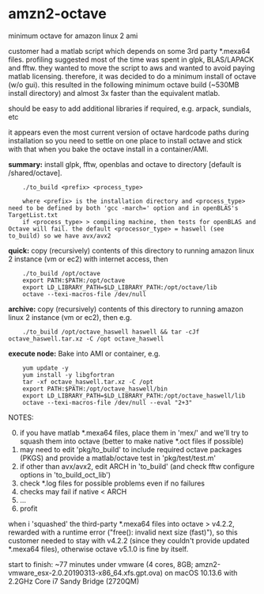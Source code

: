 # amzn2-octave
minimum octave for amazon linux 2 ami

customer had a matlab script which depends on some 3rd party \*.mexa64 files. profiling suggested most of the time was spent in glpk, BLAS/LAPACK and fftw. they wanted to move the script to aws and wanted to avoid paying matlab licensing. therefore, it was decided to do a minimum install of octave (w/o gui). this resulted in the following minimum octave build (~530MB install directory) and almost 3x faster than the equivalent matlab.

should be easy to add additional libraries if required, e.g. arpack, sundials, etc 

it appears even the most current version of octave hardcode paths during installation so you need to settle on one place to install octave and stick with that when you bake the octave install in a container/AMI.

<b>summary:</b> install glpk, fftw, openblas and octave to directory [default is /shared/octave]. 

		./to_build <prefix> <process_type>

		where <prefix> is the installation directory and <process_type> need to be defined by both 'gcc -march=' option and in openBLAS's TargetList.txt
		if <process_type> > compiling machine, then tests for openBLAS and Octave will fail. the default <processor_type> = haswell (see to_build) so we have avx/avx2


<b>quick:</b> copy (recursively) contents of this directory to running amazon linux 2 instance (vm or ec2) with internet access, then
	
		./to_build /opt/octave
		export PATH:$PATH:/opt/octave
		export LD_LIBRARY_PATH=$LD_LIBRARY_PATH:/opt/octave/lib
		octave --texi-macros-file /dev/null
		
		
<b>archive:</b> copy (recursively) contents of this directory to running amazon linux 2 instance (vm or ec2), then e.g.
	
		./to_build /opt/octave_haswell haswell && tar -cJf octave_haswell.tar.xz -C /opt octave_haswell

	
<b>execute node:</b> Bake into AMI or container, e.g.
	
		yum update -y
		yum install -y libgfortran
		tar -xf octave_haswell.tar.xz -C /opt
		export PATH:$PATH:/opt/octave_haswell/bin
		export LD_LIBRARY_PATH=$LD_LIBRARY_PATH:/opt/octave_haswell/lib
		octave --texi-macros-file /dev/null --eval "2+3"


NOTES:

0) if you have matlab \*.mexa64 files, place them in 'mex/' and we'll try to squash them into octave (better to make native \*.oct files if possible)
1) may need to edit 'pkg/to_build' to include required octave packages (PKGS) and provide a matlab/octave test in 'pkg/test/test.m'
2) if other than avx/avx2, edit ARCH in 'to_build' (and check fftw configure options in 'to_build_oct_lib')
3) check \*.log files for possible problems even if no failures
4) checks may fail if native < ARCH
5)  ...
6) profit

when i 'squashed' the third-party \*.mexa64 files into octave > v4.2.2, rewarded with a runtime error ("free(): invalid next size (fast)"), so this customer needed to stay with v4.2.2 (since they couldn't provide updated \*.mexa64 files), otherwise octave v5.1.0 is fine by itself.

start to finish: ~77 minutes under vmware (4 cores, 8GB; amzn2-vmware_esx-2.0.20190313-x86_64.xfs.gpt.ova) on macOS 10.13.6 with 2.2GHz Core i7 Sandy Bridge (2720QM)
